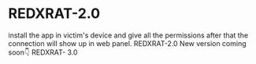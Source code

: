 # REDXRAT-2.0
install the app in victim's device and give all the permissions after that the connection will show up in web panel.  REDXRAT-2.0 New version coming soon👇   REDXRAT- 3.0
